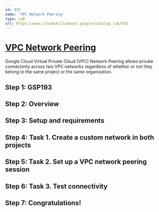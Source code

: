 ```yaml
---
id: 935
name: 'VPC Network Peering'
type: Lab
url: https://www.cloudskillsboost.google/catalog_lab/935
---
```


# [VPC Network Peering](https://www.cloudskillsboost.google/catalog_lab/935)

Google Cloud Virtual Private Cloud (VPC) Network Peering allows private connectivity across two VPC networks regardless of whether or not they belong to the same project or the same organization.

## Step 1: GSP193

## Step 2: Overview

## Step 3: Setup and requirements

## Step 4: Task 1. Create a custom network in both projects

## Step 5: Task 2. Set up a VPC network peering session

## Step 6: Task 3. Test connectivity

## Step 7: Congratulations!
